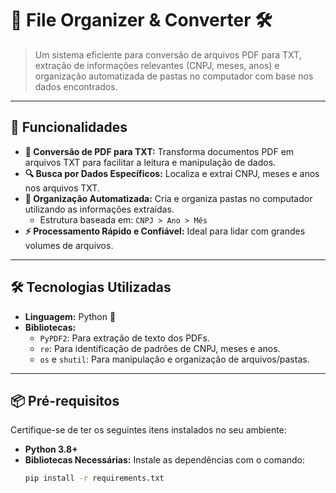 # 📁 **File Organizer & Converter** 🛠️

> Um sistema eficiente para conversão de arquivos PDF para TXT, extração de informações relevantes (CNPJ, meses, anos) e organização automatizada de pastas no computador com base nos dados encontrados.

---

## 🚀 **Funcionalidades**

- **📄 Conversão de PDF para TXT:** Transforma documentos PDF em arquivos TXT para facilitar a leitura e manipulação de dados.
- **🔍 Busca por Dados Específicos:** Localiza e extrai CNPJ, meses e anos nos arquivos TXT.
- **📂 Organização Automatizada:** Cria e organiza pastas no computador utilizando as informações extraídas.
  - Estrutura baseada em: `CNPJ > Ano > Mês`
- **⚡ Processamento Rápido e Confiável:** Ideal para lidar com grandes volumes de arquivos.

---

## 🛠️ **Tecnologias Utilizadas**

- **Linguagem:** Python 🐍
- **Bibliotecas:**
  - `PyPDF2`: Para extração de texto dos PDFs.
  - `re`: Para identificação de padrões de CNPJ, meses e anos.
  - `os` e `shutil`: Para manipulação e organização de arquivos/pastas.

---

## 📦 **Pré-requisitos**

Certifique-se de ter os seguintes itens instalados no seu ambiente:

- **Python 3.8+**
- **Bibliotecas Necessárias:** Instale as dependências com o comando:
  ```bash
  pip install -r requirements.txt

